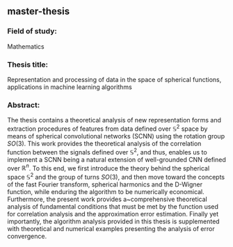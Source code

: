 ## master-thesis
### Field of study:
Mathematics

### Thesis title:
Representation and processing of data in the space of spherical functions, applications in machine learning algorithms

### Abstract:
The thesis contains a theoretical analysis of new representation forms and extraction procedures of features from data defined over $\mathbb{S}^2$ space by means of spherical convolutional networks (SCNN) using the rotation group $SO(3)$. This work provides the theoretical analysis of the correlation function between the signals defined over $\mathbb{S}^2$, and thus, enables us to implement a SCNN being a natural extension of well-grounded CNN defined over $\mathbb{R}^n$. To this end, we first introduce the theory behind the spherical space $\mathbb{S}^2$ and the group of turns $SO(3)$, and then move toward the concepts of the fast Fourier transform, spherical harmonics and the D-Wigner function, while enduring the algorithm to be numerically economical. Furthermore, the present work provides a~comprehensive theoretical analysis of fundamental conditions that must be met by the function used for correlation analysis and the approximation error estimation. Finally yet importantly, the algorithm analysis provided in this thesis is supplemented with theoretical and numerical examples presenting the analysis of error convergence.
